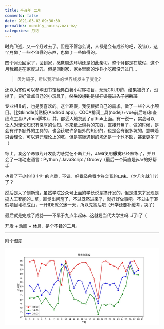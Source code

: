 ```yaml
---
title: 辛丑年 二月
comments: false
date: 2021-03-02 09:30:30
permalink: monthly_notes/2021-02/
categories: 月记
---
```


时光飞逝，又一个月过去了。但是不管怎么说，人都是会有成长的吧，没错()，这个月做了一些不值得的东西，也做了一些值得的。

<!-- more -->

四个月没回家了，回到家，感觉周边环境还是如此亲切。整个月都是在放假，这个月我都是在家度过的。但是回到家，家乡里面的沙县小吃都没开过门...

> 因为鸽子，所以我所处的世界线发生了变化?

还以为寒假可以参与图书馆经典白薯小程序项目，玩玩CRUD的，结果被鸽了，没掉了，只好做点自己的小玩具了，~~然后没想到是误打误撞进入了创新班~~

专业相关的，也是我喜欢的。这个寒假，我便根据自己的需求，做了一些个人小项目。比如kindle剪贴板(Android app)，COCA排词工具(nodejs+vue前后端)和查绩点工具(Python脚本)，并，都丢人地扔到了github上面。有一说一，实战可以让人对理论知识有深厚的认知，本来纸上谈兵的东西，直接开用了，做的时候，是会有许多额外的工具的，也会获取许多额外的知识的，也是会有很多坑的。意味着只会理论，可以避开理论上的坑，但是实际遇到的坑还是一个也不缺，甚至更多了（

综上，我这个寒假的开发能力感觉在不断上升，Java使用**感觉**已经熟练了，并且会了一堆动态语言：Python / JavaScript / Groovy（最后一个简直是jvav的好帮手

也看了不少的13 14年的老番，不错，好番经典番才符合我的口味。（才几年就叫老了？

然后是入了创新班，虽然学院公众号上面的学长说是搞开发的，但是进来才发现是搞人工智能的...草，直觉出问题了，不过既然进来了，就好好做事吧。不过由于寒假项目堆积成山，一开IDE就沉迷一天，所以先搁后吧（开学还要补缓考，哭了）

最后就是完成了成就——不早于九点半起床...这就是当代大学生吗...i了i了（

开发 + 动画 + 休息，是个不错的二月。

---

附个湿度

![湿度](./20210330234114.jpg)
